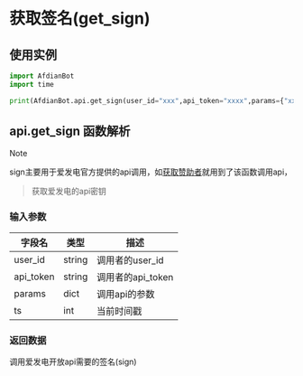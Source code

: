 # 获取签名(get_sign)
## 使用实例
```python
import AfdianBot
import time

print(AfdianBot.api.get_sign(user_id="xxx",api_token="xxxx",params={"xxx":"xxxx"},ts=int(time.time()))) # 注意:时间戳需为int类型
```

## api.get_sign 函数解析

> [!note]
> sign主要用于爱发电官方提供的api调用，如[获取赞助者](/docs/funcs/api/获取赞助者.md)就用到了该函数调用api，

> 获取爱发电的api密钥

### 输入参数
| 字段名       | 类型     | 描述            |
|-----------|--------|---------------|
| user_id   | string | 调用者的user_id   |
| api_token | string | 调用者的api_token |
| params    | dict   | 调用api的参数      |
| ts        | int    | 当前时间戳         |

### 返回数据
调用爱发电开放api需要的签名(sign)